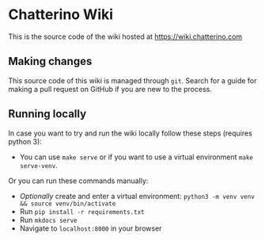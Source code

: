 # Chatterino Wiki

This is the source code of the wiki hosted at https://wiki.chatterino.com

## Making changes

This source code of this wiki is managed through `git`.
Search for a guide for making a pull request on GitHub if you are new to the process.

## Running locally

In case you want to try and run the wiki locally follow these steps (requires python 3):

- You can use `make serve` or if you want to use a virtual environment `make serve-venv`.

Or you can run these commands manually:

- _Optionally_ create and enter a virtual environment: `python3 -m venv venv && source venv/bin/activate`
- Run `pip install -r requirements.txt`
- Run `mkdocs serve`
- Navigate to `localhost:8000` in your browser
